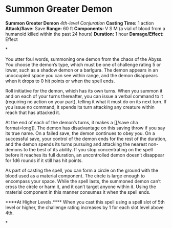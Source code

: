 # Summon Greater Demon

**Summon Greater Demon**
_4th-level Conjuration_
**Casting Time:** 1 action
**Attack/Save:** Save
**Range:** 60 ft
**Components:** V S M (a vial of blood from a humanoid killed within the past 24 hours)
**Duration:** 1 hour
**Damage/Effect:** Effect

*<p class="Core-Styles_Core-Body">You utter foul words, summoning one demon from the chaos of the Abyss. You choose the demon’s type, which must be one of challenge rating 5 or lower, such as a shadow demon or a barlgura. The demon appears in an unoccupied space you can see within range, and the demon disappears when it drops to 0 hit points or when the spell ends.</p>
<p class="Core-Styles_Core-Body">Roll initiative for the demon, which has its own turns. When you summon it and on each of your turns thereafter, you can issue a verbal command to it (requiring no action on your part), telling it what it must do on its next turn. If you issue no command, it spends its turn attacking any creature within reach that has attacked it.</p>
<p class="Core-Styles_Core-Body">At the end of each of the demon’s turns, it makes a [[/save cha format=long]]. The demon has disadvantage on this saving throw if you say its true name. On a failed save, the demon continues to obey you. On a successful save, your control of the demon ends for the rest of the duration, and the demon spends its turns pursuing and attacking the nearest non-demons to the best of its ability. If you stop concentrating on the spell before it reaches its full duration, an uncontrolled demon doesn’t disappear for 1d6 rounds if it still has hit points.</p>
<p class="Core-Styles_Core-Body">As part of casting the spell, you can form a circle on the ground with the blood used as a material component. The circle is large enough to encompass your space. While the spell lasts, the summoned demon can’t cross the circle or harm it, and it can’t target anyone within it. Using the material component in this manner consumes it when the spell ends.</p>
<p class="Core-Styles_Core-Body">**<span class="Serif-Character-Style_Inline-Subhead-Serif">**At Higher Levels.**</span>** When you cast this spell using a spell slot of 5th level or higher, the challenge rating increases by 1 for each slot level above 4th.</p>*